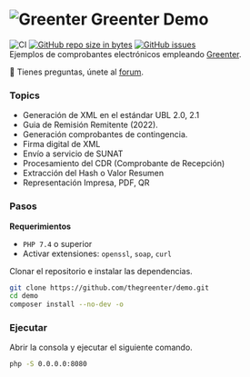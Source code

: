 # ![Greenter](https://cdn.giansalex.dev/images/github/greenter-ico.png) Greenter Demo
![CI](https://github.com/thegreenter/demo/workflows/CI/badge.svg)
[![GitHub repo size in bytes](https://img.shields.io/github/repo-size/thegreenter/demo.svg?style=flat-square)](https://github.com/thegreenter/demo)
[![GitHub issues](https://img.shields.io/github/issues/thegreenter/demo.svg?style=flat-square)](https://github.com/thegreenter/demo/issues)   
Ejemplos de comprobantes electrónicos empleando [Greenter](https://github.com/thegreenter/greenter).

:speech_balloon: Tienes preguntas, únete al [forum](https://community.greenter.dev/).

### Topics
- Generación de XML en el estándar UBL 2.0, 2.1
- Guia de Remisión Remitente (2022).
- Generación comprobantes de contingencia.
- Firma digital de XML
- Envío a servicio de SUNAT
- Procesamiento del CDR (Comprobante de Recepción)
- Extracción del Hash o Valor Resumen
- Representación Impresa, PDF, QR

### Pasos

**Requerimientos**
- `PHP 7.4` o superior
- Activar extensiones: `openssl`, `soap`, `curl`

Clonar el repositorio e instalar las dependencias.

```bash
git clone https://github.com/thegreenter/demo.git
cd demo
composer install --no-dev -o
```

### Ejecutar

Abrir la consola y ejecutar el siguiente comando.

```bash
php -S 0.0.0.0:8080
```


